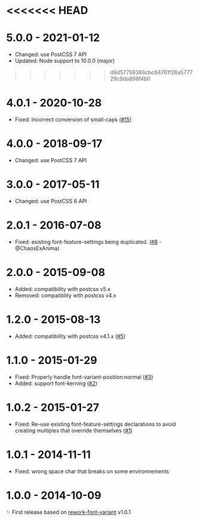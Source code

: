 <<<<<<< HEAD
=======
# 5.0.0 - 2021-01-12

- Changed: use PostCSS 7 API
- Updated: Node support to 10.0.0 (major)

>>>>>>> d9d57759386cbc64761f26a577729c9da898f4b0
# 4.0.1 - 2020-10-28

- Fixed: Incorrect conversion of small-caps ([#15](https://github.com/postcss/postcss-font-variant/pull/15))

# 4.0.0 - 2018-09-17

- Changed: use PostCSS 7 API

# 3.0.0 - 2017-05-11

- Changed: use PostCSS 6 API

# 2.0.1 - 2016-07-08

- Fixed: existing font-feature-settings being duplicated.
  ([#8](https://github.com/postcss/postcss-font-variant/pull/8) - @ChaosExAnima)

# 2.0.0 - 2015-09-08

- Added: compatibility with postcss v5.x
- Removed: compatiblity with postcss v4.x

# 1.2.0 - 2015-08-13

- Added: compatibility with postcss v4.1.x
  ([#5](https://github.com/postcss/postcss-font-variant/pull/5))

# 1.1.0 - 2015-01-29

  - Fixed: Properly handle font-variant-position:normal ([#3](https://github.com/postcss/postcss-font-variant/pull/3))
  - Added: support font-kerning ([#2](https://github.com/postcss/postcss-font-variant/pull/2))

# 1.0.2 - 2015-01-27

- Fixed: Re–use existing font-feature-settings declarations to avoid creating multiples that override themselves ([#1](https://github.com/postcss/postcss-font-variant/pull/1))

# 1.0.1 - 2014-11-11

- Fixed: wrong space char that breaks on some environnements

# 1.0.0 - 2014-10-09

✨ First release based on [rework-font-variant](https://github.com/ianstormtaylor/rework-font-variant) v1.0.1
